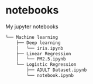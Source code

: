 # notebooks
My jupyter notebooks
```bash
└── Machine learning
    ├── Deep learning
    │   └── iris.ipynb
    ├── Linear Regression
    │   └── PM2.5.ipynb
    └── Logistic Regression
        ├── ADULT Dataset.ipynb
        └── notebook.ipynb
```
